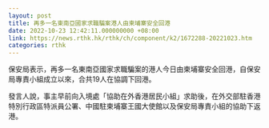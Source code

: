 ```yaml
---
layout: post
title: 再多一名東南亞國家求職騙案港人由柬埔寨安全回港
date: 2022-10-23 12:42:11.000000000 +08:00
link: https://news.rthk.hk/rthk/ch/component/k2/1672288-20221023.htm
categories: rthk
---
```


保安局表示，再多一名東南亞國家求職騙案的港人今日由柬埔寨安全回港，自保安局專責小組成立以來，合共19人在協調下回港。

發言人說，事主早前向入境處「協助在外香港居民小組」求助後，在外交部駐香港特別行政區特派員公署、中國駐柬埔寨王國大使館以及保安局專責小組的協助下返港。
